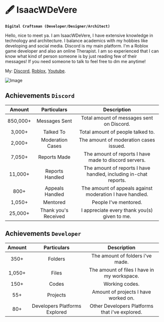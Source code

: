 # 🖋 IsaacWDeVere

**`Digital Craftsman (Developer/Designer/Architect)`**

Hello, nice to meet ya.  I am IsaacWDeVere, I have extensive knowledge in technology and architecture. I balance academics with my hobbies like developing and social media. Discord is my main platform. I'm a Roblox game developer and also an online Therapist.  I am so experienced that I can know what kind of person someone is by just reading few of their messages! If you need someone to talk to feel free to dm me anytime!

My: 
[Discord](https://discord.com/users/1233652449365983254/),
[Roblox](https://www.roblox.com/users/2698166225/profile),
[Youtube](https://www.youtube.com/@IsaacWDeVere).

![Image](https://github.com/user-attachments/assets/9bfcd9cd-f4e8-429a-98b0-3e30f2c86179)

## Achievements `Discord`
| Amount  | Particulars | Description |
| :---:         |     :---:      |          :---: |
| 850,000+  | Messages Sent	  | Total amount of messages sent on Discord. |
| 3,000+  | Talked To  | Total amount of people talked to. |
| 2,000+  | Moderation Cases  | The amount of moderation cases issued. |
| 7,050+  | Reports Made | The amount of reports I have made to discord servers. |
| 11,000+ | Reports Handled | The amount of reports I have handled, including in-chat reports. |
| 800+ | Appeals Handled | The amount of appeals against moderation I have handled. |
| 1,050+ | Mentored | People I've mentored. |
| 25,000+ | Thank you's Received | I appreciate every thank you(s) given to me. |

## Achievements `Developer`
| Amount  | Particulars | Description |
| :---:         |     :---:      |          :---: |
| 350+  | Folders  | The amount of folders i've made. |
| 1,050+ | Files | The amount of files I have in my workspace. |
| 150+ | Codes | Working codes. |
| 55+ | Projects | Amount of projects I have worked on. |
| 80+ | Developers Platforms Explored | Other Developers Platforms that i've explored. |

